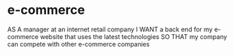 # e-commerce
AS A manager at an internet retail company I WANT a back end for my e-commerce website that uses the latest technologies SO THAT my company can compete with other e-commerce companies
